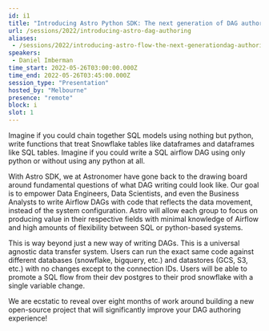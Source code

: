 ```yaml
---
id: i1
title: "Introducing Astro Python SDK: The next generation of DAG authoring"
url: /sessions/2022/introducing-astro-dag-authoring
aliases:
 - /sessions/2022/introducing-astro-flow-the-next-generationdag-authoring
speakers:
 - Daniel Imberman
time_start: 2022-05-26T03:00:00.000Z
time_end: 2022-05-26T03:45:00.000Z
session_type: "Presentation"
hosted_by: "Melbourne"
presence: "remote"
block: i
slot: 1
---
```


Imagine if you could chain together SQL models using nothing but python, write functions that treat Snowflake tables like dataframes and dataframes like SQL tables. Imagine if you could write a SQL airflow DAG using only python or without using any python at all. 
 
With Astro SDK, we at Astronomer have gone back to the drawing board around fundamental questions of what DAG writing could look like. Our goal is to empower Data Engineers, Data Scientists, and even the Business Analysts to write Airflow DAGs with code that reflects the data movement, instead of the system configuration. Astro will allow each group to focus on producing value in their respective fields with minimal knowledge of Airflow and high amounts of flexibility between SQL or python-based systems.
 
This is way beyond just a new way of writing DAGs. This is a universal agnostic data transfer system. Users can run the exact same code against different databases (snowflake, bigquery, etc.) and datastores (GCS, S3, etc.) with no changes except to the connection IDs. Users will be able to promote a SQL flow from their dev postgres to their prod snowflake with a single variable change. 
 
We are ecstatic to reveal over eight months of work around building a new open-source project that will significantly improve your DAG authoring experience!